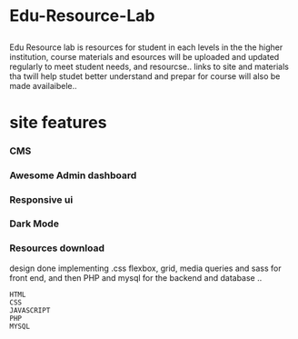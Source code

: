 # Edu-Resource-Lab

##
Edu Resource lab is resources for student in each levels in the the higher institution, 
course materials and esources will be uploaded and updated regularly to meet student needs, and resourcse..
links to site and materials tha twill help studet better understand and prepar for course will also be made availaibele..
##

 # site features
 
 ### CMS 
 ### Awesome Admin dashboard 
 ### Responsive ui
 ### Dark Mode
 ### Resources download
 
design done implementing .css flexbox, grid, media queries  and sass for front end,
and then PHP and mysql for the backend and database ..

```
HTML
CSS
JAVASCRIPT
PHP
MYSQL
```
